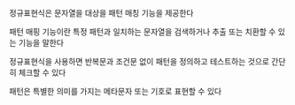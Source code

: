 정규표현식은 문자열을 대상을 패턴 매칭 기능을 제공한다

패턴 매핑 기능이란 특정 패턴과 일치하는 문자열을 검색하거나 추출 또는 치환할 수 있는 기능을 말한다

정규표현식을 사용하면 반복문과 조건문 없이 패턴을 정의하고 테스트하는 것으로 간단히 체크할 수 있다

패턴은 특별한 의미를 가지는 메타문자 또는 기호로 표현할 수 있다